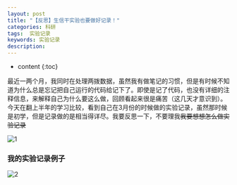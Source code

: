 ```yaml
---
layout: post
title: "【反思】生信干实验也要做好记录！"
categories: 科研
tags:  实验记录 
keywords: 实验记录
description: 
---
```


* content
{:toc}


最近一两个月，我同时在处理两拨数据，虽然我有做笔记的习惯，但是有时候不知道为什么总是忘记把自己运行的代码给记下了。即使是记了代码，也没有详细的注释信息，来解释自己为什么要这么做，回顾看起来很是痛苦（这几天才意识到）。今天在翻上半年的学习比较，看到自己在3月份的时候做的实验记录，虽然那时候是初学，但是记录做的是相当得详尽。我要反思一下，不要理我~~我要想想怎么做实验记录~~



![1](http://o7zaxp1i2.bkt.clouddn.com/%E5%BE%AE%E4%BF%A1%E6%88%AA%E5%9B%BE_20161130202025.png)

### 我的实验记录例子

![2](http://o7zaxp1i2.bkt.clouddn.com/%E3%80%90%E6%AF%8F%E6%97%A5%E4%B8%80%E7%94%9F%E4%BF%A1%E3%80%91%E7%94%B2%E5%9F%BA%E5%8C%96%E9%A1%B9%E7%9B%AE%E8%BF%9B%E8%A1%8C%E4%B8%AD.png)